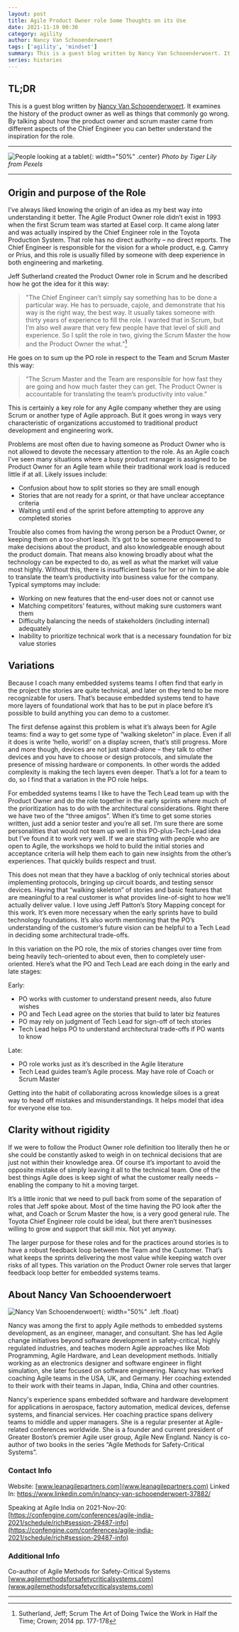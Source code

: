 ```yaml
---
layout: post
title: Agile Product Owner role Some Thoughts on its Use
date: 2021-11-19 00:30
category: agility
author: Nancy Van Schooenderwoert
tags: ['agility', 'mindset']
summary: This is a guest blog written by Nancy Van Schooenderwoert. It examines the history of the product owner as well as things that commonly go wrong. It ties it all together by discussing how to compensate for the things that cause it to go wrong.
series: histories
---
```


## TL;DR

This is a guest blog written by [Nancy Van Schooenderwoert](#about-nancy-van-schooenderwoert). It examines the history of the product owner as well as things that commonly go wrong. By talking about how the product owner and scrum master came from different aspects of the Chief Engineer you can better understand the inspiration for the role.

---

![People looking at a tablet](/assets/img/posts/2021/11/pexels-tiger-lily-7109173.jpg){: width="50%" .center}
_Photo by Tiger Lily from Pexels_

---



## Origin and purpose of the Role

I’ve always liked knowing the origin of an idea as my best way into understanding it better.  The Agile Product Owner role didn’t exist in 1993 when the first Scrum team was started at Easel corp.  It came along later and was actually inspired by the Chief Engineer role in the Toyota Production System.  That role has no direct authority – no direct reports.  The Chief Engineer is responsible for the vision for a whole product, e.g. Camry or Prius, and this role is usually filled by someone with deep experience in both engineering and marketing.

Jeff Sutherland created the Product Owner role in Scrum and he described how he got the idea for it this way:

> "The Chief Engineer can’t simply say something has to be done a particular way.  He has to persuade, cajole, and demonstrate that his way is the right way, the best way.  It usually takes someone with thirty years of experience to fill the role.  I wanted that in Scrum, but I’m also well aware that very few people have that level of skill and experience. So I split the role in two, giving the Scrum Master the how and the Product Owner the what."[^1]

He goes on to sum up the PO role in respect to the Team and Scrum Master this way:

> “The Scrum Master and the Team are responsible for how fast they are going and how much faster they can get.  The Product Owner is accountable for translating the team’s productivity into value.”

This is certainly a key role for any Agile company whether they are using Scrum or another type of Agile approach.  But it goes wrong in ways very characteristic of organizations accustomed to traditional product development and engineering work.

Problems are most often due to having someone as Product Owner who is not allowed to devote the necessary attention to the role.  As an Agile coach I’ve seen many situations where a busy product manager is assigned to be Product Owner for an Agile team while their traditional work load is reduced little if at all.  Likely issues include:

- Confusion about how to split stories so they are small enough
- Stories that are not ready for a sprint, or that have unclear acceptance criteria
- Waiting until end of the sprint before attempting to approve any completed stories

Trouble also comes from having the wrong person be a Product Owner, or keeping them on a too-short leash.  It’s got to be someone empowered to make decisions about the product, and also knowledgeable enough about the product domain.  That means also knowing broadly about what the technology can be expected to do, as well as what the market will value most highly.  Without this, there is insufficient basis for her or him to be able to translate the team’s productivity into business value for the company.  Typical symptoms may include:

- Working on new features that the end-user does not or cannot use
- Matching competitors’ features, without making sure customers want them
- Difficulty balancing the needs of stakeholders (including internal) adequately
- Inability to prioritize technical work that is a necessary foundation for biz value stories

## Variations

Because I coach many embedded systems teams I often find that early in the project the stories are quite technical, and later on they tend to be more recognizable for users.  That’s because embedded systems tend to have more layers of foundational work that has to be put in place before it’s possible to build anything you can demo to a customer.

The first defense against this problem is what it’s always been for Agile teams: find a way to get some type of “walking skeleton” in place.  Even if all it does is write ‘hello, world!’ on a display screen, that’s still progress.  More and more though, devices are not just stand-alone – they talk to other devices and you have to choose or design protocols, and simulate the presence of missing hardware or components.  In other words the added complexity is making the tech layers even deeper.  That’s a lot for a team to do, so I find that a variation in the PO role helps.

For embedded systems teams I like to have the Tech Lead team up with the Product Owner and do the role together in the early sprints where much of the prioritization has to do with the architectural considerations.  Right there we have two of the “three amigos”. When it’s time to get some stories written, just add a senior tester and you’re all set.  I’m sure there are some personalities that would not team up well in this PO-plus-Tech-Lead idea but I’ve found it to work very well.  If we are starting with people who are open to Agile, the workshops we hold to build the initial stories and acceptance criteria will help them each to gain new insights from the other’s experiences.  That quickly builds respect and trust.

This does not mean that they have a backlog of only technical stories about implementing protocols, bringing up circuit boards, and testing sensor devices.  Having that “walking skeleton” of stories and basic features that are meaningful to a real customer is what provides line-of-sight to how we’ll actually deliver value.  I love using Jeff Patton’s Story Mapping concept for this work.  It’s even more necessary when the early sprints have to build technology foundations.  It’s also worth mentioning that the PO’s understanding of the customer’s future vision can be helpful to a Tech Lead in deciding some architectural trade-offs.

In this variation on the PO role, the mix of stories changes over time from being heavily tech-oriented to about even, then to completely user-oriented.  Here’s what the PO and Tech Lead are each doing in the early and late stages:

Early:

- PO works with customer to understand present needs, also future wishes
- PO and Tech Lead agree on the stories that build to later biz features
- PO may rely on judgment of Tech Lead for sign-off of tech stories
- Tech Lead helps PO to understand architectural trade-offs if PO wants to know

Late:

- PO role works just as it’s described in the Agile literature
- Tech Lead guides team’s Agile process. May have role of Coach or Scrum Master

Getting into the habit of collaborating across knowledge siloes is a great way to head off mistakes and misunderstandings.  It helps model that idea for everyone else too.

## Clarity without rigidity

If we were to follow the Product Owner role definition too literally then he or she could be constantly asked to weigh in on technical decisions that are just not within their knowledge area.  Of course it’s important to avoid the opposite mistake of simply leaving it all to the technical team.  One of the best things Agile does is keep sight of what the customer really needs – enabling the company to hit a moving target.

It’s a little ironic that we need to pull back from some of the separation of roles that Jeff spoke about.  Most of the time having the PO look after the what, and Coach or Scrum Master the how, is a very good general rule.  The Toyota Chief Engineer role could be ideal, but there aren’t businesses willing to grow and support that skill mix.  Not yet anyway.

The larger purpose for these roles and for the practices around stories is to have a robust feedback loop between the Team and the Customer.  That’s what keeps the sprints delivering the most value while keeping watch over risks of all types.  This variation on the Product Owner role serves that larger feedback loop better for embedded systems teams.

## About Nancy Van Schooenderwoert

![Nancy Van Schooenderwoert](/assets/img/posts/2021/11/njv_website_photo_2016.jpg){: width="50%" .left .float}

Nancy was among the first to apply Agile methods to embedded systems development, as an
engineer, manager, and consultant.  She has led Agile change initiatives beyond software
development in safety-critical, highly regulated industries, and teaches modern Agile
approaches like Mob Programming, Agile Hardware, and Lean development methods.
Initially working as an electronics designer and software engineer in flight simulation, she later
focused on software engineering.  Nancy has worked coaching Agile teams in the USA, UK, and
Germany. Her coaching extended to their work with their teams in Japan, India, China and
other countries.

Nancy's experience spans embedded software and hardware development for applications in
aerospace, factory automation, medical devices, defense systems, and financial services. Her
coaching practice spans delivery teams to middle and upper managers. She is a regular
presenter at Agile-related conferences worldwide. She is a founder and current president of
Greater Boston’s premier Agile user group, Agile New England. Nancy is co-author of two books
in the series “Agile Methods for Safety-Critical Systems”.

### Contact Info

Website: [www.leanagilepartners.com](www.leanagilepartners.com)
Linked In: https://www.linkedin.com/in/nancy-van-schooenderwoert-37882/

Speaking at Agile India on 2021-Nov-20: [https://confengine.com/conferences/agile-india-2021/schedule/rich#session-29487-info](https://confengine.com/conferences/agile-india-2021/schedule/rich#session-29487-info)

### Additional Info

Co-author of Agile Methods for Safety-Critical Systems [www.agilemethodsforsafetycriticalsystems.com](www.agilemethodsforsafetycriticalsystems.com)

---

[^1]: Sutherland, Jeff;  Scrum The Art of Doing Twice the Work in Half the Time; Crown; 2014 pp. 177-178
